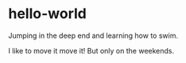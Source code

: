 # hello-world
Jumping in the deep end and learning how to swim.

I like to move it move it! 
But only on the weekends.
